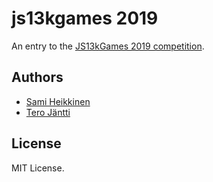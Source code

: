 # js13kgames 2019

An entry to the [JS13kGames 2019 competition](https://2019.js13kgames.com/).

## Authors

- [Sami Heikkinen](https://github.com/sz1521)
- [Tero Jäntti](https://github.com/tkjantti)

## License

MIT License.
